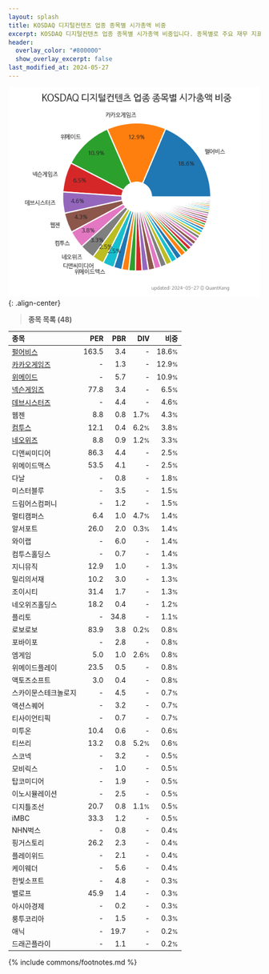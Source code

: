 ```yaml
---
layout: splash
title: KOSDAQ 디지털컨텐츠 업종 종목별 시가총액 비중
excerpt: KOSDAQ 디지털컨텐츠 업종 종목별 시가총액 비중입니다. 종목별로 주요 재무 지표를 함께 표시합니다.
header:
  overlay_color: "#800000"
  show_overlay_excerpt: false
last_modified_at: 2024-05-27
---
```



![KOSDAQ 디지털컨텐츠 업종 종목별 시가총액 비중](/stats/sector/images/kosdaq_업종_디지털컨텐츠_종목.png){: .align-center}


> **종목 목록 (48)**<a id="list"></a>

| **종목** | **PER** | **PBR** | **DIV** | **비중** |
| :------- | ------: | ------: | ------: | -------: |
| [펄어비스](/263750/) | 163.5 | 3.4 | - | 18.6<small>%</small> |
| [카카오게임즈](/293490/) | - | 1.3 | - | 12.9<small>%</small> |
| [위메이드](/112040/) | - | 5.7 | - | 10.9<small>%</small> |
| [넥슨게임즈](/225570/) | 77.8 | 3.4 | - | 6.5<small>%</small> |
| [데브시스터즈](/194480/) | - | 4.4 | - | 4.6<small>%</small> |
| 웹젠 | 8.8 | 0.8 | 1.7<small>%</small> | 4.3<small>%</small> |
| [컴투스](/078340/) | 12.1 | 0.4 | 6.2<small>%</small> | 3.8<small>%</small> |
| [네오위즈](/095660/) | 8.8 | 0.9 | 1.2<small>%</small> | 3.3<small>%</small> |
| 디앤씨미디어 | 86.3 | 4.4 | - | 2.5<small>%</small> |
| 위메이드맥스 | 53.5 | 4.1 | - | 2.5<small>%</small> |
| 다날 | - | 0.8 | - | 1.8<small>%</small> |
| 미스터블루 | - | 3.5 | - | 1.5<small>%</small> |
| 드림어스컴퍼니 | - | 1.2 | - | 1.5<small>%</small> |
| 멀티캠퍼스 | 6.4 | 1.0 | 4.7<small>%</small> | 1.4<small>%</small> |
| 알서포트 | 26.0 | 2.0 | 0.3<small>%</small> | 1.4<small>%</small> |
| 와이랩 | - | 6.0 | - | 1.4<small>%</small> |
| 컴투스홀딩스 | - | 0.7 | - | 1.4<small>%</small> |
| 지니뮤직 | 12.9 | 1.0 | - | 1.3<small>%</small> |
| 밀리의서재 | 10.2 | 3.0 | - | 1.3<small>%</small> |
| 조이시티 | 31.4 | 1.7 | - | 1.3<small>%</small> |
| 네오위즈홀딩스 | 18.2 | 0.4 | - | 1.2<small>%</small> |
| 플리토 | - | 34.8 | - | 1.1<small>%</small> |
| 로보로보 | 83.9 | 3.8 | 0.2<small>%</small> | 0.8<small>%</small> |
| 포바이포 | - | 2.8 | - | 0.8<small>%</small> |
| 엠게임 | 5.0 | 1.0 | 2.6<small>%</small> | 0.8<small>%</small> |
| 위메이드플레이 | 23.5 | 0.5 | - | 0.8<small>%</small> |
| 액토즈소프트 | 3.0 | 0.4 | - | 0.8<small>%</small> |
| 스카이문스테크놀로지 | - | 4.5 | - | 0.7<small>%</small> |
| 액션스퀘어 | - | 3.2 | - | 0.7<small>%</small> |
| 티사이언티픽 | - | 0.7 | - | 0.7<small>%</small> |
| 미투온 | 10.4 | 0.6 | - | 0.6<small>%</small> |
| 티쓰리 | 13.2 | 0.8 | 5.2<small>%</small> | 0.6<small>%</small> |
| 스코넥 | - | 3.2 | - | 0.5<small>%</small> |
| 모비릭스 | - | 1.0 | - | 0.5<small>%</small> |
| 탑코미디어 | - | 1.9 | - | 0.5<small>%</small> |
| 이노시뮬레이션 | - | 2.5 | - | 0.5<small>%</small> |
| 디지틀조선 | 20.7 | 0.8 | 1.1<small>%</small> | 0.5<small>%</small> |
| iMBC | 33.3 | 1.2 | - | 0.5<small>%</small> |
| NHN벅스 | - | 0.8 | - | 0.4<small>%</small> |
| 핑거스토리 | 26.2 | 2.3 | - | 0.4<small>%</small> |
| 플레이위드 | - | 2.1 | - | 0.4<small>%</small> |
| 케이웨더 | - | 5.6 | - | 0.4<small>%</small> |
| 한빛소프트 | - | 4.8 | - | 0.3<small>%</small> |
| 밸로프 | 45.9 | 1.4 | - | 0.3<small>%</small> |
| 아시아경제 | - | 0.2 | - | 0.3<small>%</small> |
| 룽투코리아 | - | 1.5 | - | 0.3<small>%</small> |
| 애닉 | - | 19.7 | - | 0.2<small>%</small> |
| 드래곤플라이 | - | 1.1 | - | 0.2<small>%</small> |

{% include commons/footnotes.md %}
